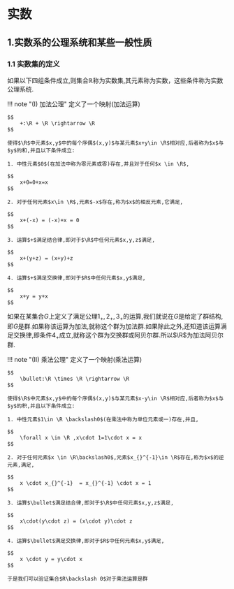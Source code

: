 # 实数

## 1.实数系的公理系统和某些一般性质

### 1.1 实数集的定义

如果以下四组条件成立,则集合$\mathbb{R}$称为实数集,其元素称为实数，这些条件称为实数公理系统.

!!! note "($\mathrm{I}$) 加法公理"
    定义了一个映射(加法运算)
    
    $$
        +:\R + \R \rightarrow \R
    $$

    使得$\R$中元素$x,y$中的每个序偶$(x,y)$与某元素$x+y\in \R$相对应,后者称为$x$与$y$的和,并且以下条件成立:
    
    1. 中性元素$0$(在加法中称为零元素或零)存在,并且对于任何$x \in \R$,

    $$
        x+0=0+x=x
    $$

    2. 对于任何元素$x\in \R$,元素$-x$存在,称为$x$的相反元素,它满足,
    
    $$
        x+(-x) = (-x)+x = 0
    $$

    3. 运算$+$满足结合律,即对于$\R$中任何元素$x,y,z$满足,

    $$
        x+(y+z) = (x+y)+z
    $$

    4. 运算$+$满足交换律,即对于$R$中任何元素$x,y$满足,
    
    $$
        x+y = y+x
    $$


如果在某集合$G$上定义了满足公理$1_+,2_+,3_+$的运算,我们就说在$G$是给定了群结构,即$G$是群.如果称该运算为加法,就称这个群为加法群.如果除此之外,还知道该运算满足交换律,即条件$4_+$成立,就称这个群为交换群或阿贝尔群.所以$\R$为加法阿贝尔群.

!!! note "($\mathrm{II}$) 乘法公理"
    定义了一个映射(乘法运算)
    
    $$
        \bullet:\R \times \R \rightarrow \R
    $$

    使得$\R$中元素$x,y$中的每个序偶$(x,y)$与某元素$x·y\in \R$相对应,后者称为$x$与$y$的积,并且以下条件成立:

    1. 中性元素$1\in \R \backslash0$(在乘法中称为单位元素或一)存在,并且,
    
    $$
        \forall x \in \R ,x\cdot 1=1\cdot x = x
    $$

    2. 对于任何元素$x \in \R\backslash0$,元素$x_{}^{-1}\in \R$存在,称为$x$的逆元素,满足,

    $$
        x \cdot x_{}^{-1}  = x_{}^{-1} \cdot x = 1
    $$

    3. 运算$\bullet$满足结合律,即对于$\R$中任何元素$x,y,z$满足,
    
    $$
        x\cdot(y\cdot z) = (x\cdot y)\cdot z
    $$

    4. 运算$\bullet$满足交换律,即对于$R$中任何元素$x,y$满足,
    
    $$
        x \cdot y = y\cdot x
    $$

    于是我们可以验证集合$R\backslash 0$对于乘法运算是群
